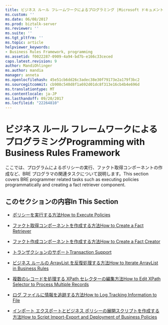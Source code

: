 ```yaml
---
title: ビジネス ルール フレームワークによるプログラミング |Microsoft ドキュメント
ms.custom: ''
ms.date: 06/08/2017
ms.prod: biztalk-server
ms.reviewer: ''
ms.suite: ''
ms.tgt_pltfrm: ''
ms.topic: article
helpviewer_keywords:
- Business Rules Framework, programming
ms.assetid: f0022287-0909-4a94-bd7b-e166c33ceced
caps.latest.revision: 9
author: MandiOhlinger
ms.author: mandia
manager: anneta
ms.openlocfilehash: 45e51cb6dd26c3adec38e30f79173e2a179f3bc2
ms.sourcegitcommit: cb908c540d8f1a692d01dc8f313e16cb4b4e696d
ms.translationtype: MT
ms.contentlocale: ja-JP
ms.lasthandoff: 09/20/2017
ms.locfileid: "22264810"
---
```

# <a name="programming-with-business-rules-framework"></a><span data-ttu-id="d5687-102">ビジネス ルール フレームワークによるプログラミング</span><span class="sxs-lookup"><span data-stu-id="d5687-102">Programming with Business Rules Framework</span></span>
<span data-ttu-id="d5687-103">ここでは、プログラムによるポリシーの実行、ファクト取得コンポーネントの作成など、BRE プログラマの関連タスクについて説明します。</span><span class="sxs-lookup"><span data-stu-id="d5687-103">This section covers BRE programmer related tasks such as executing policies programmatically and creating a fact retriever component.</span></span>  
  
## <a name="in-this-section"></a><span data-ttu-id="d5687-104">このセクションの内容</span><span class="sxs-lookup"><span data-stu-id="d5687-104">In This Section</span></span>  
  
-   [<span data-ttu-id="d5687-105">ポリシーを実行する方法</span><span class="sxs-lookup"><span data-stu-id="d5687-105">How to Execute Policies</span></span>](../core/how-to-execute-policies.md)  
  
-   [<span data-ttu-id="d5687-106">ファクト取得コンポーネントを作成する方法</span><span class="sxs-lookup"><span data-stu-id="d5687-106">How to Create a Fact Retriever</span></span>](../core/how-to-create-a-fact-retriever.md)  
  
-   [<span data-ttu-id="d5687-107">ファクト作成コンポーネントを作成する方法</span><span class="sxs-lookup"><span data-stu-id="d5687-107">How to Create a Fact Creator</span></span>](../core/how-to-create-a-fact-creator.md)  
  
-   [<span data-ttu-id="d5687-108">トランザクションのサポート</span><span class="sxs-lookup"><span data-stu-id="d5687-108">Transaction Support</span></span>](../core/transaction-support.md)  
  
-   [<span data-ttu-id="d5687-109">ビジネス ルールの ArrayList を反復処理する方法</span><span class="sxs-lookup"><span data-stu-id="d5687-109">How to Iterate ArrayList in Business Rules</span></span>](../core/how-to-iterate-arraylist-in-business-rules.md)  
  
-   [<span data-ttu-id="d5687-110">複数のレコードを処理する XPath セレクターの編集方法</span><span class="sxs-lookup"><span data-stu-id="d5687-110">How to Edit XPath Selector to Process Multiple Records</span></span>](../core/how-to-edit-xpath-selector-to-process-multiple-records.md)  
  
-   [<span data-ttu-id="d5687-111">ログ ファイルに情報を追跡する方法</span><span class="sxs-lookup"><span data-stu-id="d5687-111">How to Log Tracking Information to File</span></span>](../core/how-to-log-tracking-information-to-file.md)  
  
-   [<span data-ttu-id="d5687-112">インポート エクスポートとビジネス ポリシーの展開スクリプトを作成する方法</span><span class="sxs-lookup"><span data-stu-id="d5687-112">How to Script Import-Export and Deployment of Business Policies</span></span>](../core/how-to-script-import-export-and-deployment-of-business-policies.md)